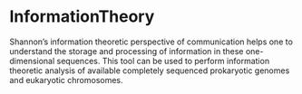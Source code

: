# InformationTheory
Shannon’s information theoretic perspective of communication helps one to understand the storage and processing of information in these one-dimensional sequences. 
This tool can be used to perform information theoretic analysis of available completely sequenced prokaryotic genomes and eukaryotic chromosomes.
